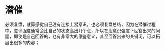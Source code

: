 # 潜催

必须复盘，就算感觉自己没有连接上潜意识，也必须复盘总结，因为在潜催过程中，意识强度通常会比自己的状态高出几个点，所以在高意识强度下回答出来的问题，即使是自己回答的，也有非常大的借鉴意义，甚至回答出来的关键词，可以拓展出很多的内容；